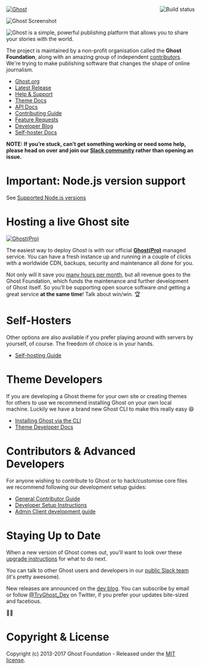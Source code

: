 <a href="https://github.com/TryGhost/Ghost"><img src="https://cloud.githubusercontent.com/assets/120485/6622822/c4c639fe-c8e7-11e4-9e64-5bec06c8b4c3.png" alt="Ghost" /></a>
<a href="https://travis-ci.org/TryGhost/Ghost"><img align="right" src="https://travis-ci.org/TryGhost/Ghost.svg?branch=master" alt="Build status" /></a>

![Ghost Screenshot](https://cloud.githubusercontent.com/assets/120485/6626466/6dae46b2-c8ff-11e4-8c7c-8dd63b215f7b.jpg)

![Ghost is a simple, powerful publishing platform that allows you to share your stories with the world.](https://cloud.githubusercontent.com/assets/120485/6626501/b2bb072c-c8ff-11e4-8e1a-2e78e68fd5c3.png)

The project is maintained by a non-profit organisation called the **Ghost Foundation**, along with an amazing group of independent [contributors](https://github.com/TryGhost/Ghost/contributors). We're trying to make publishing software that changes the shape of online journalism.

- [Ghost.org](https://ghost.org)
- [Latest Release](https://ghost.org/developers/)
- [Help & Support](http://help.ghost.org/)
- [Theme Docs](http://themes.ghost.org/v0.11.9/)
- [API Docs](https://api.ghost.org/)
- [Contributing Guide](https://docs.ghost.org/v0.11.9/docs/contributing)
- [Feature Requests](http://ideas.ghost.org/)
- [Developer Blog](http://dev.ghost.org)
- [Self-hoster Docs](http://docs.ghost.org/v0.11.9/)

**NOTE: If you’re stuck, can’t get something working or need some help, please head on over and join our [Slack community](https://ghost.org/slack/) rather than opening an issue.**

# Important: Node.js version support

See [Supported Node.js versions](https://docs.ghost.org/v0.11.9/docs/supported-node-versions)


# Hosting a live Ghost site

<a href="https://ghost.org/pricing"><img src="https://cloud.githubusercontent.com/assets/120485/18662071/f30da886-7f18-11e6-90f2-42c0ade79fd1.png" alt="Ghost(Pro)" /></a>

The easiest way to deploy Ghost is with our official **[Ghost(Pro)](https://ghost.org/pricing/)** managed service. You can have a fresh instance up and running in a couple of clicks with a worldwide CDN, backups, security and maintenance all done for you.

Not only will it save you [many hours per month](https://ghost.org/pricing/#why-ghost-pro), but all revenue goes to the Ghost Foundation, which funds the maintenance and further development of Ghost itself. So you’ll be supporting open source software *and* getting a great service **at the same time**! Talk about win/win. :trophy:

# Self-Hosters

Other options are also available if you prefer playing around with servers by yourself, of course. The freedom of choice is in your hands.

- [Self-hosting Guide](https://docs.ghost.org/v0.11.9/docs/getting-started-guide)


# Theme Developers

If you are developing a Ghost theme for your own site or creating themes for others to use we recommend installing Ghost on your own local machine. Luckily we have a brand new Ghost CLI to make this really easy 😄

- [Installing Ghost via the CLI](https://docs.ghost.org/v0.11.9/docs/installing-ghost-via-the-cli)
- [Theme Developer Docs](http://themes.ghost.org/v0.11.9)


# Contributors & Advanced Developers

For anyone wishing to contribute to Ghost or to hack/customise core files we recommend following our development setup guides:

- [General Contributor Guide](https://docs.ghost.org/v0.11.9/docs/contributing)
- [Developer Setup Instructions](https://docs.ghost.org/v0.11.9/docs/working-with-ghost)
- [Admin Client development guide](https://docs.ghost.org/v0.11.9/docs/working-with-the-admin-client)


# Staying Up to Date

When a new version of Ghost comes out, you'll want to look over these [upgrade instructions](https://docs.ghost.org/v0.11.9/docs/how-to-upgrade-ghost) for what to do next.

You can talk to other Ghost users and developers in our [public Slack team](https://ghost.org/slack/) (it's pretty awesome).

New releases are announced on the [dev blog](http://dev.ghost.org/tag/releases/). You can subscribe by email or follow [@TryGhost_Dev](https://twitter.com/tryghost_dev) on Twitter, if you prefer your updates bite-sized and facetious.

:saxophone::turtle:


# Copyright & License

Copyright (c) 2013-2017 Ghost Foundation - Released under the [MIT license](LICENSE).
